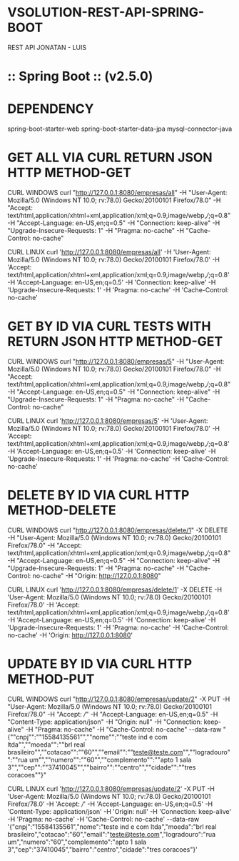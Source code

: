 # VSOLUTION-REST-API-SPRING-BOOT
 REST API JONATAN - LUIS

# :: Spring Boot ::                (v2.5.0)


# DEPENDENCY
spring-boot-starter-web
spring-boot-starter-data-jpa
mysql-connector-java



# GET ALL VIA CURL RETURN JSON HTTP METHOD-GET

CURL WINDOWS
curl "http://127.0.0.1:8080/empresas/all" -H "User-Agent: Mozilla/5.0 (Windows NT 10.0; rv:78.0) Gecko/20100101 Firefox/78.0" -H "Accept: text/html,application/xhtml+xml,application/xml;q=0.9,image/webp,*/*;q=0.8" -H "Accept-Language: en-US,en;q=0.5" -H "Connection: keep-alive" -H "Upgrade-Insecure-Requests: 1" -H "Pragma: no-cache" -H "Cache-Control: no-cache"

CURL LINUX
curl 'http://127.0.0.1:8080/empresas/all' -H 'User-Agent: Mozilla/5.0 (Windows NT 10.0; rv:78.0) Gecko/20100101 Firefox/78.0' -H 'Accept: text/html,application/xhtml+xml,application/xml;q=0.9,image/webp,*/*;q=0.8' -H 'Accept-Language: en-US,en;q=0.5' -H 'Connection: keep-alive' -H 'Upgrade-Insecure-Requests: 1' -H 'Pragma: no-cache' -H 'Cache-Control: no-cache'




# GET BY ID VIA CURL TESTS WITH RETURN JSON HTTP METHOD-GET

CURL WINDOWS
curl "http://127.0.0.1:8080/empresas/5" -H "User-Agent: Mozilla/5.0 (Windows NT 10.0; rv:78.0) Gecko/20100101 Firefox/78.0" -H "Accept: text/html,application/xhtml+xml,application/xml;q=0.9,image/webp,*/*;q=0.8" -H "Accept-Language: en-US,en;q=0.5" -H "Connection: keep-alive" -H "Upgrade-Insecure-Requests: 1" -H "Pragma: no-cache" -H "Cache-Control: no-cache"

CURL LINUX
curl 'http://127.0.0.1:8080/empresas/5' -H 'User-Agent: Mozilla/5.0 (Windows NT 10.0; rv:78.0) Gecko/20100101 Firefox/78.0' -H 'Accept: text/html,application/xhtml+xml,application/xml;q=0.9,image/webp,*/*;q=0.8' -H 'Accept-Language: en-US,en;q=0.5' -H 'Connection: keep-alive' -H 'Upgrade-Insecure-Requests: 1' -H 'Pragma: no-cache' -H 'Cache-Control: no-cache'




# DELETE BY ID VIA CURL HTTP METHOD-DELETE

CURL WINDOWS
curl "http://127.0.0.1:8080/empresas/delete/1" -X DELETE -H "User-Agent: Mozilla/5.0 (Windows NT 10.0; rv:78.0) Gecko/20100101 Firefox/78.0" -H "Accept: text/html,application/xhtml+xml,application/xml;q=0.9,image/webp,*/*;q=0.8" -H "Accept-Language: en-US,en;q=0.5" -H "Connection: keep-alive" -H "Upgrade-Insecure-Requests: 1" -H "Pragma: no-cache" -H "Cache-Control: no-cache" -H "Origin: http://127.0.0.1:8080"

CURL LINUX
curl 'http://127.0.0.1:8080/empresas/delete/1' -X DELETE -H 'User-Agent: Mozilla/5.0 (Windows NT 10.0; rv:78.0) Gecko/20100101 Firefox/78.0' -H 'Accept: text/html,application/xhtml+xml,application/xml;q=0.9,image/webp,*/*;q=0.8' -H 'Accept-Language: en-US,en;q=0.5' -H 'Connection: keep-alive' -H 'Upgrade-Insecure-Requests: 1' -H 'Pragma: no-cache' -H 'Cache-Control: no-cache' -H 'Origin: http://127.0.0.1:8080'




# UPDATE BY ID VIA CURL HTTP METHOD-PUT

CURL WINDOWS
curl "http://127.0.0.1:8080/empresas/update/2" -X PUT -H "User-Agent: Mozilla/5.0 (Windows NT 10.0; rv:78.0) Gecko/20100101 Firefox/78.0" -H "Accept: */*" -H "Accept-Language: en-US,en;q=0.5" -H "Content-Type: application/json" -H "Origin: null" -H "Connection: keep-alive" -H "Pragma: no-cache" -H "Cache-Control: no-cache" --data-raw "{""cnpj"":""15584135561"",""nome"":""teste ind e com ltda"",""moeda"":""brl real brasileiro"",""cotacao"":""60"",""email"":""teste@teste.com"",""logradouro"":""rua um"",""numero"":""60"",""complemento"":""apto 1 sala 3"",""cep"":""37410045"",""bairro"":""centro"",""cidade"":""tres coracoes""}"

CURL LINUX
curl 'http://127.0.0.1:8080/empresas/update/2' -X PUT -H 'User-Agent: Mozilla/5.0 (Windows NT 10.0; rv:78.0) Gecko/20100101 Firefox/78.0' -H 'Accept: */*' -H 'Accept-Language: en-US,en;q=0.5' -H 'Content-Type: application/json' -H 'Origin: null' -H 'Connection: keep-alive' -H 'Pragma: no-cache' -H 'Cache-Control: no-cache' --data-raw '{"cnpj":"15584135561","nome":"teste ind e com ltda","moeda":"brl real brasileiro","cotacao":"60","email":"teste@teste.com","logradouro":"rua um","numero":"60","complemento":"apto 1 sala 3","cep":"37410045","bairro":"centro","cidade":"tres coracoes"}'


